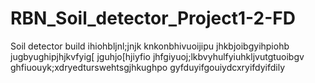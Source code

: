 # RBN_Soil_detector_Project1-2-FD
Soil detector build
ihiohbljnl;jnjk
knkonbhivuoijipu
jhkbjoibgyihpiohb
jugbyughipjhjkvfyig[
jguhjo[hjiyfio
jhfgiyuoj;lkbvyhulfyiuhkljvutgtuoibgv
ghfiuouyk;xdryedturswehtsgjhkughpo
gyfduyifgouiydcxryifdyifdily
